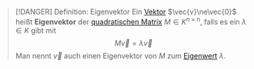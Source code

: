 > [!DANGER] Definition: Eigenvektor
> Ein [Vektor](../../../Vektoren%20als%20Matrizen/Spaltenvektor.md) $\vec{v}\ne\vec{0}$ heißt **Eigenvektor** der [quadratischen Matrix](../Quadratische%20Matrix.md) $M\in K^{n\times n}$, falls es ein $\lambda\in K$ gibt mit
> $$M\vec{v} = \lambda\vec{v}$$
> Man nennt $\vec{v}$ auch einen Eigenvektor von $M$ zum [Eigenwert](Eigenwert.md) $\lambda$.